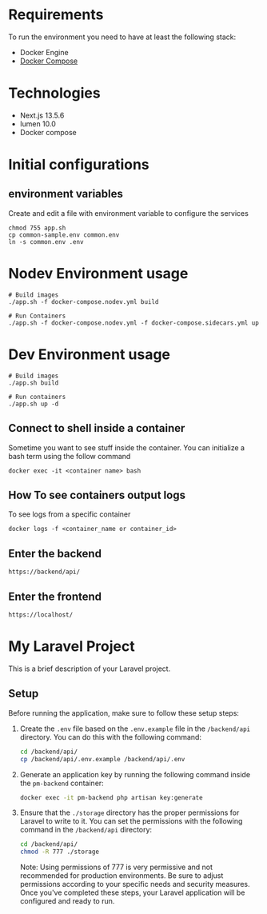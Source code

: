 # Requirements

To run the environment you need to have at least the following stack:

- Docker Engine
- [Docker Compose](https://docs.docker.com/compose/install/)

# Technologies
- Next.js 13.5.6
- lumen 10.0
- Docker compose

# Initial configurations

## environment variables

Create and edit a file with environment variable to configure the services

```
chmod 755 app.sh
cp common-sample.env common.env
ln -s common.env .env
```
# Nodev Environment usage

```
# Build images
./app.sh -f docker-compose.nodev.yml build

# Run Containers
./app.sh -f docker-compose.nodev.yml -f docker-compose.sidecars.yml up
```

# Dev Environment usage

```
# Build images
./app.sh build

# Run containers
./app.sh up -d
```

## Connect to shell inside a container

Sometime you want to see stuff inside the container. You can initialize a bash term using the follow command

```
docker exec -it <container name> bash
```

## How To see containers output logs

To see logs from a specific container
```
docker logs -f <container_name or container_id>
```

## Enter the backend
```
https://backend/api/
```

## Enter the frontend
```
https://localhost/
```

# My Laravel Project

This is a brief description of your Laravel project.

## Setup

Before running the application, make sure to follow these setup steps:

1. Create the `.env` file based on the `.env.example` file in the `/backend/api` directory. You can do this with the following command:

    ```bash
    cd /backend/api/
    cp /backend/api/.env.example /backend/api/.env
    ```

2. Generate an application key by running the following command inside the `pm-backend` container:

    ```bash
    docker exec -it pm-backend php artisan key:generate
    ```

3. Ensure that the `./storage` directory has the proper permissions for Laravel to write to it. You can set the permissions with the following command in the `/backend/api` directory:

    ```bash
    cd /backend/api/
    chmod -R 777 ./storage
    ```

   Note: Using permissions of 777 is very permissive and not recommended for production environments. Be sure to adjust permissions according to your specific needs and security measures.
   Once you've completed these steps, your Laravel application will be configured and ready to run.

